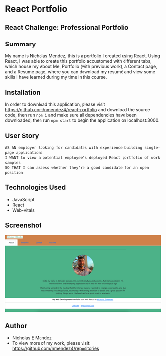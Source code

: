 # React Portfolio
## React Challenge: Professional Portfolio

## Summary
My name is Nicholas Mendez, this is a portfolio I created using React. Using React, I was able to create this portfolio accustomed with different tabs, which house my About Me, Portfolio (with previous work), a Contact page, and a Resume page, where you can download my resumé and view some skills I have learned during my time in this course.

## Installation
In order to download this application, please visit https://github.com/nmendez4/react-portfolio and download the source code, then run `npm i` and make sure all dependencies have been downloaded, then run `npm start` to begin the application on localhost:3000.

## User Story
```
AS AN employer looking for candidates with experience building single-page applications
I WANT to view a potential employee's deployed React portfolio of work samples
SO THAT I can assess whether they're a good candidate for an open position
```

## Technologies Used
- JavaScript
- React
- Web-vitals

## Screenshot
![Screenshot](./public/images/screenshot.png)

## Author
- Nicholas E Mendez
- To view more of my work, please visit: https://github.com/nmendez4/repositories